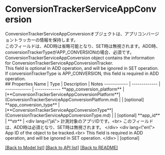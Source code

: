 # ConversionTrackerServiceAppConversion

<div lang=\"ja\"> ConversionTrackerServiceAppConversionオブジェクトは、アプリコンバージョントラッカーの情報を保持します。<br> このフィールドは、ADD時は省略可能となり、SET時は無視されます。ADD時、conversionTrackerTypeがAPP_CONVERSIONの場合、必須です。 </div> <div lang=\"en\"> ConversionTrackerServiceAppConversion object contains the information for ConversionTrackerServiceAppConversionTracker.<br> This field is optional in ADD operation, and will be ignored in SET operation. If conversionTrackerType is APP_CONVERSION, this field is required in ADD operation. </div> 
## Properties
Name | Type | Description | Notes
------------ | ------------- | ------------- | -------------
**app_conversion_platform** | [**ConversionTrackerServiceAppConversionPlatform**](ConversionTrackerServiceAppConversionPlatform.md) |  | [optional] 
**app_conversion_type** | [**ConversionTrackerServiceAppConversionType**](ConversionTrackerServiceAppConversionType.md) |  | [optional] 
**app_id** | **str** | &lt;div lang&#x3D;\&quot;ja\&quot;&gt; 計測対象のアプリIDです。&lt;br&gt; このフィールドは、ADD時は必須となり、SET時は無視されます。 &lt;/div&gt; &lt;div lang&#x3D;\&quot;en\&quot;&gt; App ID of the object to be tracked.&lt;br&gt; This field is required in ADD operation, and will be ignored in SET operation. &lt;/div&gt;  | [optional] 

[[Back to Model list]](../README.md#documentation-for-models) [[Back to API list]](../README.md#documentation-for-api-endpoints) [[Back to README]](../README.md)



